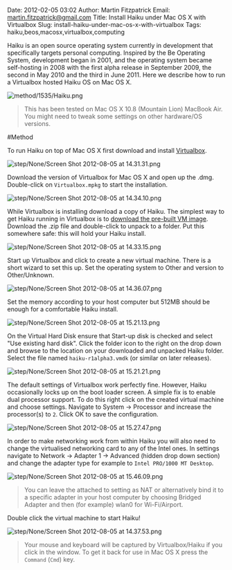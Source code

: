 Date: 2012-02-05 03:02
Author: Martin Fitzpatrick
Email: martin.fitzpatrick@gmail.com
Title: Install Haiku under Mac OS X with Virtualbox
Slug: install-haiku-under-mac-os-x-with-virtualbox
Tags: haiku,beos,macosx,virtualbox,computing

Haiku is an open source operating system currently in development that specifically targets personal computing. Inspired by the Be Operating System, development began in 2001, and the operating system became self-hosting in 2008 with the first alpha release in September 2009, the second in May 2010 and the third in June 2011. Here we describe how to run a Virtualbox hosted Haiku OS on Mac OS X.


![method/1535/Haiku.png](/static/images/method/1535/Haiku.png)



>This has been tested on Mac OS X 10.8 (Mountain Lion) MacBook Air. You might need to tweak some settings on other hardware/OS versions. 




#Method

To run Haiku on top of Mac OS X first download and install [Virtualbox](https://www.virtualbox.org/wiki/Downloads).

![step/None/Screen Shot 2012-08-05 at 14.31.31.png](/static/images/step/None/Screen%20Shot%202012-08-05%20at%2014.31.31.png)



Download the version of Virtualbox for Mac OS X and open up the .dmg. Double-click on `Virtualbox.mpkg` to start the installation.

![step/None/Screen Shot 2012-08-05 at 14.34.10.png](/static/images/step/None/Screen%20Shot%202012-08-05%20at%2014.34.10.png)



While Virtualbox is installing download a copy of Haiku. The simplest way to get Haiku running in Virtualbox is to [download the pre-built VM image](https://www.haiku-os.org/get-haiku). Download the .zip file and double-click to unpack to a folder. Put this somewhere safe: this will hold your Haiku install.

![step/None/Screen Shot 2012-08-05 at 14.33.15.png](/static/images/step/None/Screen%20Shot%202012-08-05%20at%2014.33.15.png)



Start up Virtualbox and click to create a new virtual machine. There is a short wizard to set this up. Set the operating system to Other and version to Other/Unknown.

![step/None/Screen Shot 2012-08-05 at 14.36.07.png](/static/images/step/None/Screen%20Shot%202012-08-05%20at%2014.36.07.png)



Set the memory according to your host computer but 512MB should be enough for a comfortable Haiku install.

![step/None/Screen Shot 2012-08-05 at 15.21.13.png](/static/images/step/None/Screen%20Shot%202012-08-05%20at%2015.21.13.png)



On the Virtual Hard Disk ensure that Start-up disk is checked and select "Use existing hard disk". Click the folder icon to the right on the drop down and browse to the location on your downloaded and unpacked Haiku folder.  Select the file named `haiku-r1alpha3.vmdk` (or similar on later releases).

![step/None/Screen Shot 2012-08-05 at 15.21.21.png](/static/images/step/None/Screen%20Shot%202012-08-05%20at%2015.21.21.png)



The default settings of Virtualbox work perfectly fine. However, Haiku occasionally locks up on the boot loader screen. A simple fix is to enable dual processor support. To do this right click on the created virtual machine and choose settings. Navigate to System -> Processor and increase the processor(s) to `2`. Click OK to save the configuration.

![step/None/Screen Shot 2012-08-05 at 15.27.47.png](/static/images/step/None/Screen%20Shot%202012-08-05%20at%2015.27.47.png)



In order to make networking work from within Haiku you will also need to change the virtualised networking card to any of the Intel ones. In settings navigate to Network -> Adapter 1 -> Advanced (hidden drop down section) and change the adapter type for example to `Intel PRO/1000 MT Desktop`. 


![step/None/Screen Shot 2012-08-05 at 15.46.09.png](/static/images/step/None/Screen%20Shot%202012-08-05%20at%2015.46.09.png)


>You can leave the attached to setting as NAT or alternatively bind it to a specific adapter in your host computer by choosing Bridged Adapter and then (for example) wlan0 for Wi-Fi/Airport.


Double click the virtual machine to start Haiku!

![step/None/Screen Shot 2012-08-05 at 14.37.53.png](/static/images/step/None/Screen%20Shot%202012-08-05%20at%2014.37.53.png)


>Your mouse and keyboard will be captured by Virtualbox/Haiku if you click in the window. To get it back for use in Mac OS X press the `Command` (`Cmd`) key.






